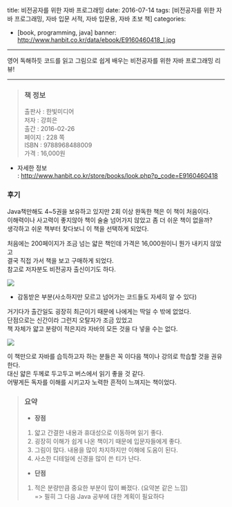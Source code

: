 title: 비전공자를 위한 자바 프로그래밍
date: 2016-07-14
tags: [비전공자를 위한 자바 프로그래밍, 자바 입문 서적, 자바 입문용, 자바 초보 책]
categories:
- [book, programming, java]
banner: http://www.hanbit.co.kr/data/ebook/E9160460418_l.jpg

---
영어 독해하듯 코드를 읽고 그림으로 쉽게 배우는 비전공자를 위한 자바 프로그래밍 리뷰!

<!-- more -->

---

>### 책 정보 
>출판사 : 한빛미디어  
>저자 : 강희은  
>출간 : 2016-02-26  
>페이지 : 228 쪽  
>ISBN : 9788968488009  
>가격 : 16,000원

- 자세한 정보  
: <http://www.hanbit.co.kr/store/books/look.php?p_code=E9160460418>

### 후기

Java책만해도 4~5권을 보유하고 있지만 2회 이상 완독한 책은 이 책이 처음이다.  
이해력이나 사고력이 좋지않아 책이 술술 넘어가지 않았고 좀 더 쉬운 책이 없을까?  
생각하고 쉬운 책부터 찾다보니 이 책을 선택하게 되었다.  

처음에는 200페이지가 조금 넘는 얇은 책인데 가격은 16,000원이니 뭔가 내키지 않았고  
결국 직접 가서 책을 보고 구매하게 되었다.  
참고로 저자분도 비전공자 출신이기도 하다.

![](https://4.bp.blogspot.com/-zNm8I9MLF1I/V_CigFItS3I/AAAAAAAAABk/bEqlqqkZ9lEbdsYLScZy_9ipq4CIOUvDwCLcB/s640/20160630_130432.jpg)  
- 감동받은 부분(사소하지만 모르고 넘어가는 코드들도 자세히 알 수 있다)

거기다가 출간일도 굉장히 최근이기 때문에 나에게는 딱일 수 밖에 없었다.  
단점으로는 신간이라 그런지 오탈자가 조금 있었고  
책 자체가 얇고 분량이 적은지라 자바의 모든 것을 다 넣을 수는 없다.

![](https://2.bp.blogspot.com/-NXW9kKiugo4/V_CiybuEOsI/AAAAAAAAABo/oe9jIUVeX74oxIZYKIqEIHMgyrdUYDO2QCLcB/s1600/20160630_130357.jpg)

이 책만으로 자바를 습득하고자 하는 분들은 꼭 이다음 책이나 강의로 학습할 것을 권유한다.  
대신 얇은 두께로 두고두고 버스에서 읽기 좋을 것 같다.  
어떻게든 독자를 이해를 시키고자 노력한 흔적이 느껴지는 책이었다.

>### 요약
>- **장점**
>1. 얇고 간결한 내용과 휴대성으로 이동하며 읽기 좋다.
>2. 굉장히 이해가 쉽게 나온 책이기 때문에 입문자들에게 좋다.
>3. 그림이 많다. 내용을 많이 차지하지만 이해에 도움이 된다.
>4. 사소한 디테일에 신경을 많이 쓴 티가 난다.
>
>- **단점**
>1. 적은 분량만큼 중요한 부분이 많이 빠졌다. (요약본 같은 느낌)  
>=> 필히 그 다음 Java 공부에 대한 계획이 필요하다
